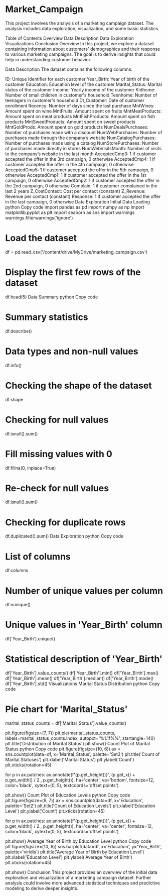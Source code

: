# Market_Campaign
This project involves the analysis of a marketing campaign dataset. The analysis includes data exploration, visualization, and some basic statistics.

Table of Contents
Overview
Data Description
Data Exploration
Visualizations
Conclusion
Overview
In this project, we explore a dataset containing information about customers' demographics and their response to various marketing campaigns. The goal is to derive insights that could help in understanding customer behavior.

Data Description
The dataset contains the following columns:

ID: Unique identifier for each customer
Year_Birth: Year of birth of the customer
Education: Education level of the customer
Marital_Status: Marital status of the customer
Income: Yearly income of the customer
Kidhome: Number of small children in customer's household
Teenhome: Number of teenagers in customer's household
Dt_Customer: Date of customer enrollment
Recency: Number of days since the last purchase
MntWines: Amount spent on wine
MntFruits: Amount spent on fruits
MntMeatProducts: Amount spent on meat products
MntFishProducts: Amount spent on fish products
MntSweetProducts: Amount spent on sweet products
MntGoldProds: Amount spent on gold products
NumDealsPurchases: Number of purchases made with a discount
NumWebPurchases: Number of purchases made through the company’s website
NumCatalogPurchases: Number of purchases made using a catalog
NumStorePurchases: Number of purchases made directly in stores
NumWebVisitsMonth: Number of visits to the company’s website in the last month
AcceptedCmp3: 1 if customer accepted the offer in the 3rd campaign, 0 otherwise
AcceptedCmp4: 1 if customer accepted the offer in the 4th campaign, 0 otherwise
AcceptedCmp5: 1 if customer accepted the offer in the 5th campaign, 0 otherwise
AcceptedCmp1: 1 if customer accepted the offer in the 1st campaign, 0 otherwise
AcceptedCmp2: 1 if customer accepted the offer in the 2nd campaign, 0 otherwise
Complain: 1 if customer complained in the last 2 years
Z_CostContact: Cost per contact (constant)
Z_Revenue: Revenue per contact (constant)
Response: 1 if customer accepted the offer in the last campaign, 0 otherwise
Data Exploration
Initial Data Loading
python
Copy code
import pandas as pd
import numpy as np
import matplotlib.pyplot as plt
import seaborn as sns
import warnings
warnings.filterwarnings('ignore')

# Load the dataset
df = pd.read_csv('/content/drive/MyDrive/marketing_campaign.csv')

# Display the first few rows of the dataset
df.head(5)
Data Summary
python
Copy code
# Summary statistics
df.describe()

# Data types and non-null values
df.info()

# Checking the shape of the dataset
df.shape

# Checking for null values
df.isnull().sum()

# Fill missing values with 0
df.fillna(0, inplace=True)

# Re-check for null values
df.isnull().sum()

# Checking for duplicate rows
df.duplicated().sum()
Data Exploration
python
Copy code
# List of columns
df.columns

# Number of unique values per column
df.nunique()

# Unique values in 'Year_Birth' column
df['Year_Birth'].unique()

# Statistical description of 'Year_Birth'
df['Year_Birth'].value_counts()
df['Year_Birth'].min()
df['Year_Birth'].max()
df['Year_Birth'].mean()
df['Year_Birth'].median()
df['Year_Birth'].mode()
df['Year_Birth'].std()
Visualizations
Marital Status Distribution
python
Copy code
# Pie chart for 'Marital_Status'
marital_status_counts = df['Marital_Status'].value_counts()

plt.figure(figsize=(7, 7))
plt.pie(marital_status_counts, labels=marital_status_counts.index, autopct='%1.1f%%', startangle=140)
plt.title('Distribution of Marital Status')
plt.show()
Count Plot of Marital Status
python
Copy code
plt.figure(figsize=(10, 6))
ax = sns.countplot(data=df, x='Marital_Status', palette='Set3')
plt.title('Count of Marital Statuses')
plt.xlabel('Marital Status')
plt.ylabel('Count')
plt.xticks(rotation=45)

for p in ax.patches:
    ax.annotate(f'{p.get_height()}',
                (p.get_x() + p.get_width() / 2., p.get_height()),
                ha='center', va='bottom', fontsize=12, color='black', xytext=(0, 5),
                textcoords='offset points')

plt.show()
Count Plot of Education Levels
python
Copy code
plt.figure(figsize=(9, 7))
ax = sns.countplot(data=df, x='Education', palette='Set2')
plt.title('Count of Education Levels')
plt.xlabel('Education Level')
plt.ylabel('Count')
plt.xticks(rotation=45)

for p in ax.patches:
    ax.annotate(f'{p.get_height()}',
                (p.get_x() + p.get_width() / 2., p.get_height()),
                ha='center', va='center', fontsize=12, color='black', xytext=(0, 5),
                textcoords='offset points')

plt.show()
Average Year of Birth by Education Level
python
Copy code
plt.figure(figsize=(10, 6))
sns.barplot(data=df, x='Education', y='Year_Birth', palette='viridis')
plt.title('Average Year of Birth by Education Level')
plt.xlabel('Education Level')
plt.ylabel('Average Year of Birth')
plt.xticks(rotation=45)

plt.show()
Conclusion
This project provides an overview of the initial data exploration and visualization of a marketing campaign dataset. Further analysis could involve more advanced statistical techniques and predictive modeling to derive deeper insights.

